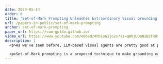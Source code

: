 ```yaml
---
date: 2024-05-14
order: 6
title: "Set-of-Mark Prompting Unleashes Extraordinary Visual Grounding in GPT-4V"
url: /papers-in-public/set-of-mark-prompting
anchor: set-of-mark-prompting
paper_url: https://som-gpt4v.github.io/
video_url: https://www.youtube.com/embed/4PDEoG2jo2s?si=qWhjUOaN1B2TRUvu
description: |
  <p>As we've seen before, LLM-based visual agents are pretty good at planning what to do when completing high-level tasks, but pretty bad at "grounding", i.e. turning the plan into an executable action.</p>

  <p>Set-of-Mark prompting is a proposed technique to make grounding easier - it turns out that by annotating image inputs with masks and labels we can help LLMs ground the tasks better.</p>
---
```

